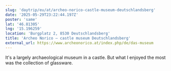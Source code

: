 ```yaml
---
slug: 'daytrip/eu/at/archeo-norico-castle-museum-deutschlandsberg'
date: '2025-05-29T23:22:44.197Z'
poster: 'same'
lat: '46.81305'
lng: '15.196259'
location: 'Burgplatz 2, 8530 Deutschlandsberg'
title: 'Archeo Norico – castle museum Deutschlandsberg'
external_url: https://www.archeonorico.at/index.php/de/das-museum
---
```

It's a largely archaeological museum in a castle. But what I enjoyed the most was the collection of glassware. 